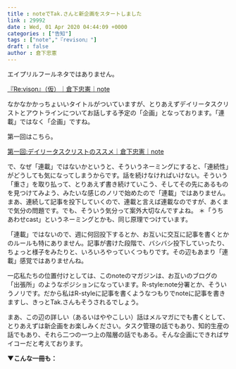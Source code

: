```yaml
---
title : noteでTak.さんと新企画をスタートしました
link : 29992
date : Wed, 01 Apr 2020 04:44:09 +0000
categories : ["告知"]
tags : ["note","『revison』"]
draft : false
author : 倉下忠憲
---
```


エイプリルフールネタではありません。

<a href="https://note.com/rashita/m/mfd2b3b4e7140">『Re:vison』（仮）｜倉下忠憲｜note</a>

なかなかかっちょいいタイトルがついていますが、とりあえずデイリータスクリストとアウトラインについてお話しする予定の「企画」となっております。「連載」ではなく「企画」ですね。

第一回はこちら。

<a href="https://note.com/rashita/n/n98b23f862468?magazine_key=mfd2b3b4e7140">第一回:デイリータスクリストのススメ｜倉下忠憲｜note</a>

で、なぜ「連載」ではないかというと、そういうネーミングにすると、「連続性」がどうしても気になってしまうからです。話を続けなければいけない。そういう「重さ」を取り払って、とりあえず書き続けていこう、そしてその先にあるものを見つけてみよう、みたいな感じのノリで始めたので「連載」ではありません。まあ、連続して記事を投下していくので、連載と言えば連載なのですが、あくまで気分の問題です。でも、そういう気分って案外大切なんですよね。
＊「うちあわせcast」というネーミングとかも、同じ原理でつけています。

「連載」ではないので、週に何回投下するとか、お互いに交互に記事を書くとかのルールも特にありません。記事が書けた段階で、バシバシ投下していったり、ちょっと様子をみたりと、いろいろやっていくつもりです。その辺もあまり「連載」感覚ではありませんね。

一応私たちの位置付けとしては、このnoteのマガジンは、お互いのブログの「出張所」のようなポジションになっています。R-style:note分署とか、そういうノリです。だから私はR-styleに記事を書くようなつもりでnoteに記事を書きますし、きっとTak.さんもそうされるでしょう。

まあ、この辺の詳しい（あるいはややこしい）話はメルマガにでも書くとして、とりあえずは新企画をお楽しみください。タスク管理の話でもあり、知的生産の話でもあり、それら二つの一つ上の階層の話でもある。そんな企画にできればサイコーだと考えております。

<strong>▼こんな一冊も：</strong>

<p style="text-align: center;"><a href="http://www.amazon.co.jp/exec/obidos/ASIN/4065151562/rashita1000-22/ref=nosim/target="_blank" rel="noopener" name="amazletlink"><img class="aligncenter" style="border: none;" src="https://images-na.ssl-images-amazon.com/images/I/31yz41bTULL._SX302_BO1,204,203,200_._SY346_.jpg" alt="" /></a>

<p style="text-align: center;"><a href="http://www.amazon.co.jp/exec/obidos/ASIN/B01MXXFY28/rashita1000-22/ref=nosim/"target="_blank" rel="noopener" name="amazletlink"><img class="aligncenter" style="border: none;" src="https://images-fe.ssl-images-amazon.com/images/I/410t4sR1ziL._SY346_.jpg" alt="" /></a>

<p style="text-align: center;"><a href="http://www.amazon.co.jp/exec/obidos/ASIN/B00XCIETIG/rashita1000-22/ref=nosim/"target="_blank" rel="noopener" name="amazletlink"><img class="aligncenter" style="border: none;" src="https://images-fe.ssl-images-amazon.com/images/I/41WikKyn%2BuL._SY346_.jpg" alt="" /></a>

<p style="text-align: center;"><a href="http://www.amazon.co.jp/exec/obidos/ASIN/B07F3KN42K/rashita1000-22/ref=nosim/"target="_blank" rel="noopener" name="amazletlink"><img class="aligncenter" style="border: none;" src="https://images-fe.ssl-images-amazon.com/images/I/41nO1V43OIL._SY346_.jpg" alt="" /></a>